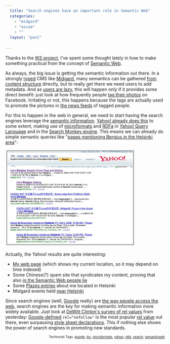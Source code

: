 ```yaml
---
  title: "Search engines have an important role in Semantic Web"
  categories: 
    - "midgard"
    - "oscom"
    - ""
  layout: "post"

---
```

<p>
Thanks to the <a href="http://bergie.iki.fi/blog/starting_the_interactive_knowledge_project/">IKS project</a>, I've spent some thought lately in how to make something practical from the concept of <a href="http://www.w3.org/DesignIssues/Semantic.html">Semantic Web</a>.
</p><p>
As always, the big issue is getting the semantic information out there. In a strongly <a href="http://www.midgard-project.org/documentation/mgdschema/">typed</a> CMS like <a href="http://www.midgard-project.org/">Midgard</a>, many semantics can be gathered <a href="http://www.midgard-project.org/documentation/microformat-usage-in-midcom/">from content structure</a> directly, but to really get there we need users to add metadata. And as <a href="http://www.well.com/~doctorow/metacrap.htm#2.2">users are lazy</a>, this will happen only if it provides some direct benefit: just look at how frequently people <a href="http://www.ehow.com/how_2031208_tag-friends-facebook.html">tag their photos</a> on Facebook. Irritating or not, this happens because the tags are actually used to promote the pictures in <a href="http://www.techcrunch.com/2006/09/05/new-facebook-redesign-more-than-just-aesthetics/">the news feeds</a> of tagged people.
</p><p>
For this to happen in the web in general, we need to start having the search engines leverage the <a href="http://en.wikipedia.org/wiki/RDFa">semantic information</a>. <a href="http://bergie.iki.fi/blog/semantic_web_is_here-yahoo-and_microformats/">Yahoo! already does this</a> to some extent, making use of <a href="http://microformats.org/">microformats</a> and <a href="http://www.w3.org/TR/xhtml-rdfa-primer/">RDFa</a> in <a href="http://developer.yahoo.net/blog/archives/2009/01/yql_with_microformats.html">Yahoo! Query Language</a> and in the <a href="http://developer.yahoo.net/blog/archives/2008/12/monkey_finds_microformats_and_rdf.html">Search Monkey engine</a>. This means we can already do simple semantic queries like "<a href="http://search.yahoo.com/search;_ylt=A0geu5FiYppJyx0AXotXNyoA?p=bergius+searchmonkeyid%3Acom.yahoo.page.uf.geo+helsinki&amp;y=Search&amp;fr=">pages mentioning Bergius in the Helsinki area</a>":
</p><p>
<a href="/files/yahoo-semantic-geo-query.png"><img src="/files/yahoo-semantic-geo-query-tm.jpg" height="295" width="400" border="1" hspace="4" vspace="4" alt="Yahoo! semantic geo query" title="Yahoo! semantic geo query" /></a>
</p><p>
Actually, the Yahoo! results are quite interesting:
</p><ul><li><a href="http://bergie.iki.fi/">My web page</a> (which shows my current location, so it may depend on time indexed)</li>
<li>Some Chinese(?) spam site that syndicates my content, proving that also <a href="http://www.well.com/~doctorow/metacrap.htm#2.1">in the Semantic Web people lie</a></li>
<li>Some <a href="http://plazes.com/users/7006">Plazes entries</a> about me located in Helsinki</li>
<li>Midgard events held <a href="http://www.midgard-project.org/community/events/midgard_gathering_2008/">near Helsinki</a></li>
</ul><p>
Since search engines (well, <a href="http://www.google.com/">Google</a> really) are <a href="http://www.cabel.name/2008/03/japan-urls-are-totally-out.html">the way people access the web</a>, search engines are the key for making semantic information more widely available. Just look at <a href="http://blog.unto.net/web/a-survey-of-rel-values-on-the-web/">DeWitt Clinton's survey of rel values</a> from yesterday: <a href="http://googleblog.blogspot.com/2005/01/preventing-comment-spam.html">Google-defined</a> <code>rel="nofollow"</code> is the most popular <a href="http://www.whatwg.org/specs/web-apps/current-work/#linkTypes">rel value</a> out there, even surpassing <a href="http://www.w3.org/TR/REC-html40/present/styles.html#h-14.3">style sheet declarations</a>. This if nothing else shows the power of search engines in promoting new standards.
</p>
<p style="text-align:right;font-size:10px;">Technorati Tags: <a href="http://www.technorati.com/tag/google" rel="tag">google</a>, <a href="http://www.technorati.com/tag/iks" rel="tag">iks</a>, <a href="http://www.technorati.com/tag/microformats" rel="tag">microformats</a>, <a href="http://www.technorati.com/tag/yahoo" rel="tag">yahoo</a>, <a href="http://www.technorati.com/tag/rdfa" rel="tag">rdfa</a>, <a href="http://www.technorati.com/tag/search" rel="tag">search</a>, <a href="http://www.technorati.com/tag/semanticweb" rel="tag">semanticweb</a></p>